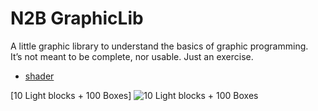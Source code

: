 # N2B GraphicLib
A little graphic library to understand the basics of graphic programming. <br>
It’s not meant to be complete, nor usable. Just an exercise.


- [shader](https://github.com/Nice2Bee/N2B_GraphicLib/tree/dev/N2B%20Graphics/N2B%20Graphics/res/shader)

\[10 Light blocks + 100 Boxes]
![10 Light blocks + 100 Boxes](https://github.com/Nice2Bee/N2B_GraphicLib/blob/dev/screenshot.PNG)
